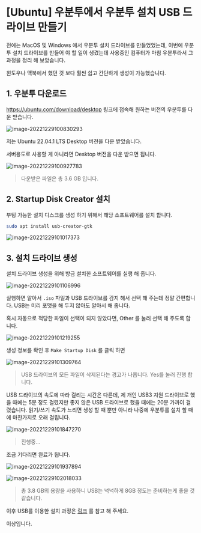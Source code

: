 # [Ubuntu] 우분투에서 우분투 설치 USB 드라이브 만들기

전에는 MacOS 및 Windows 에서 우분투 설치 드라이브를 만들었었는데, 이번에 우분투 설치 드라이브를 만들어 야 할 일이 생겼는데 사용중인 컴퓨터가 마침 우분투라서 그 과정을 정리 해 보았습니다.

윈도우나 맥북에서 했던 것 보다 훨씬 쉽고 간단하게 생성이 가능했습니다.

## 1. 우분투 다운로드

https://ubuntu.com/download/desktop 링크에 접속해 원하는 버전의 우분투를 다운 받습니다.

![image-20221229100830293](https://raw.githubusercontent.com/Shane-Park/mdblog/main/OS/linux/ubuntu/boot-drive.assets/image-20221229100830293.png)

저는 Ubuntu 22.04.1 LTS Desktop 버전을 다운 받았습니다.

서버용도로 사용할 게 아니라면 Desktop 버전을 다운 받으면 됩니다.

![image-20221229100927783](https://raw.githubusercontent.com/Shane-Park/mdblog/main/OS/linux/ubuntu/boot-drive.assets/image-20221229100927783.png)

> 다운받은 파일은 총 3.6 GB 입니다.

## 2. Startup Disk Creator 설치

부팅 가능한 설치 디스크를 생성 하기 위해서 해당 소프트웨어를 설치 합니다. 

```bash
sudo apt install usb-creator-gtk
```

![image-20221229101017373](https://raw.githubusercontent.com/Shane-Park/mdblog/main/OS/linux/ubuntu/boot-drive.assets/image-20221229101017373.png)

## 3. 설치 드라이브 생성

설치 드라이브 생성을 위해 방금 설치한 소프트웨어를 실행 해 줍니다.

![image-20221229101106996](https://raw.githubusercontent.com/Shane-Park/mdblog/main/OS/linux/ubuntu/boot-drive.assets/image-20221229101106996.png)

실행하면 알아서 `.iso` 파일과 USB 드라이브를 감지 해서 선택 해 주는데 정말 간편합니다. USB는 미리 포맷을 해 두지 않아도 알아서 해 줍니다.

혹시 자동으로 적당한 파일이 선택이 되지 않았다면, Other 를 눌러 선택 해 주도록 합니다.

![image-20221229101219255](https://raw.githubusercontent.com/Shane-Park/mdblog/main/OS/linux/ubuntu/boot-drive.assets/image-20221229101219255.png)

생성 정보를 확인 후 `Make Startup Disk` 를 클릭 하면

![image-20221229101309764](https://raw.githubusercontent.com/Shane-Park/mdblog/main/OS/linux/ubuntu/boot-drive.assets/image-20221229101309764.png)

> USB 드라이브의 모든 파일이 삭제된다는 경고가 나옵니다. Yes를 눌러 진행 합니다.

USB 드라이브의 속도에 따라 걸리는 시간은 다른데, 제 개인 USB3 지원 드라이브로 했을 때에는 5분 정도 걸렸지만 좋지 않은 USB 드라이브로 했을 때에는 20분 가까이 걸렸습니다. 읽기/쓰기 속도가 느리면 생성 할 때 뿐만 아니라 나중에 우분투를 설치 할 때에 마찬가지로 오래 걸립니다.

![image-20221229101847270](https://raw.githubusercontent.com/Shane-Park/mdblog/main/OS/linux/ubuntu/boot-drive.assets/image-20221229101847270.png)

> 진행중...

조금 기다리면 완료가 됩니다.

![image-20221229101937894](https://raw.githubusercontent.com/Shane-Park/mdblog/main/OS/linux/ubuntu/boot-drive.assets/image-20221229101937894.png)

![image-20221229102018033](https://raw.githubusercontent.com/Shane-Park/mdblog/main/OS/linux/ubuntu/boot-drive.assets/image-20221229102018033.png)

> 총 3.8 GB의 용량을 사용하니 USB는 넉넉하게 8GB 정도는 준비하는게 좋을 것 같습니다.

이후 USB를 이용한 설치 과정은 [링크](https://shanepark.tistory.com/230) 를 참고 해 주세요.

이상입니다. 